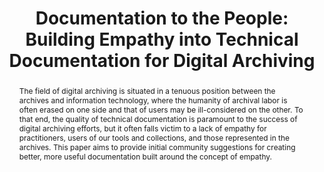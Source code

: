 ---
abstract: The field of digital archiving is situated in a tenuous position between
  the archives and information technology, where the humanity of archival labor is
  often erased on one side and that of users may be ill-considered on the other. To
  that end, the quality of technical documentation is paramount to the success of
  digital archiving efforts, but it often falls victim to a lack of empathy for practitioners,
  users of our tools and collections, and those represented in the archives. This
  paper aims to provide initial community suggestions for creating better, more useful
  documentation built around the concept of empathy.
creators:
- Work, Lauren
- Kelly, Heidi
date: null
document_url: https://services.phaidra.univie.ac.at/api/object/o:931096/download
grand_parent: iPRES
institutions: []
keywords:
- kyoto
landing_page_url: https://phaidra.univie.ac.at/o:931096
language: eng
layout: publication
license: CC BY-SA 4.0 International
notes_url: null
parent: iPRES 2017
presentation_url: null
size: 386253
source_name: iPRES
title: 'Documentation to the People: Building Empathy into Technical Documentation
  for Digital Archiving'
type: paper
year: 2017
---